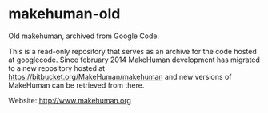 # makehuman-old
Old makehuman, archived from Google Code.

This is a read-only repository that serves as an archive for the code hosted at googlecode.
Since february 2014 MakeHuman development has migrated to a new repository hosted at https://bitbucket.org/MakeHuman/makehuman and new versions of MakeHuman can be retrieved from there.

Website: http://www.makehuman.org
